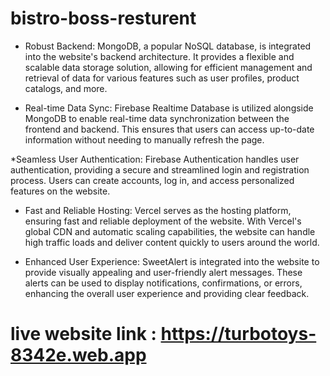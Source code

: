 # bistro-boss-resturent

* Robust Backend: MongoDB, a popular NoSQL database, is integrated into the website's backend architecture. It provides a flexible and scalable data storage solution, allowing for efficient management and retrieval of data for various features such as user profiles, product catalogs, and more.

* Real-time Data Sync: Firebase Realtime Database is utilized alongside MongoDB to enable real-time data synchronization between the frontend and backend. This ensures that users can access up-to-date information without needing to manually refresh the page.

*Seamless User Authentication: Firebase Authentication handles user authentication, providing a secure and streamlined login and registration process. Users can create accounts, log in, and access personalized features on the website.

* Fast and Reliable Hosting: Vercel serves as the hosting platform, ensuring fast and reliable deployment of the website. With Vercel's global CDN and automatic scaling capabilities, the website can handle high traffic loads and deliver content quickly to users around the world.

* Enhanced User Experience: SweetAlert is integrated into the website to provide visually appealing and user-friendly alert messages. These alerts can be used to display notifications, confirmations, or errors, enhancing the overall user experience and providing clear feedback.

# live website link : https://turbotoys-8342e.web.app
